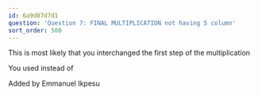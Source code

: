 ```yaml
---
id: 6a9d87d7d1
question: 'Question 7: FINAL MULTIPLICATION not having 5 column'
sort_order: 500
---
```


This is most likely that you interchanged the first step of the multiplication

You used  instead of

Added by Emmanuel Ikpesu

